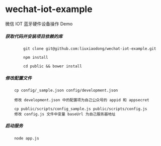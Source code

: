 # wechat-iot-example
微信 IOT 蓝牙硬件设备操作 Demo

##### 获取代码并安装项目依赖的库

```
		git clone git@github.com:liuxiaodong/wechat-iot-example.git  
		
		npm install
		
		cd public && bower install
```

##### 修改配置文件

```
	cp config/_sample.json config/development.json
	
	修改 development.json 中的配置项为自己公众号的 appid 和 appsecret
	
	cp public/scripts/config_sample.js public/scripts/config.js
	修改 config.js 文件中变量 baseUrl 为自己服务器地址 
```

##### 启动服务

```
	node app.js
```
